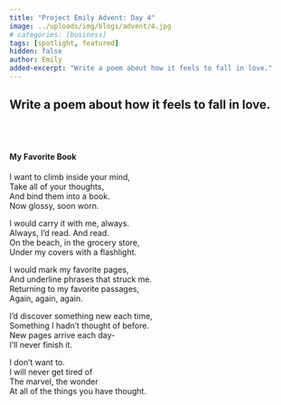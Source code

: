 ```yaml
---
title: "Project Emily Advent: Day 4"
image: ../uploads/img/blogs/advent/4.jpg
# categories: [business]
tags: [spotlight, featured]
hidden: false
author: Emily
added-excerpt: "Write a poem about how it feels to fall in love."
---
```


<style> em {color: black;} p a {color: #f0506e;}</style>

## Write a poem about how it feels to fall in love.

<br>
<br>

#### My Favorite Book

I want to climb inside your mind,<br>
Take all of your thoughts,<br>
And bind them into a book.<br>
Now glossy, soon worn.<br>

I would carry it with me, always.<br>
Always, I’d read. And read.<br>
On the beach, in the grocery store,<br>
Under my covers with a flashlight.<br>

I would mark my favorite pages,<br>
And underline phrases that struck me.<br>
Returning to my favorite passages,<br>
Again, again, again.<br>

I’d discover something new each time,<br>
Something I hadn’t thought of before.<br>
New pages arrive each day-<br>
I’ll never finish it.<br>

I don’t want to.<br>
I will never get tired of<br>
The marvel, the wonder<br>
At all of the things you have thought.<br>
